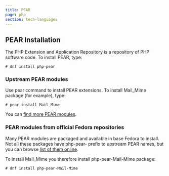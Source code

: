 ```yaml
---
title: PEAR
page: php
section: tech-languages
---
```


## PEAR Installation


The PHP Extension and Application Repository is a repository of PHP software code. 
To install PEAR, type:

```
# dnf install php-pear
```

### Upstream PEAR modules
Use pear command to install PEAR extensions. To install Mail_Mime package (for example), type:

```
# pear install Mail_Mime
```
You can [find more PEAR modules](http://pear.php.net/packages.php).


### PEAR modules from official Fedora repositories
Many PEAR modules are packaged and available in base Fedora to install. Not all these packages have php-pear- prefix to upstream PEAR names, but you can browse [list of them online](http://rpms.remirepo.net/rpmphp/rpm.php?type=pear).

To install Mail_Mime you therefore install php-pear-Mail-Mime package:

```
# dnf install php-pear-Mail-Mime
```